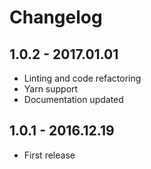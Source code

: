 # Changelog

## 1.0.2 - 2017.01.01

*   Linting and code refactoring
*   Yarn support
*   Documentation updated

## 1.0.1 - 2016.12.19

*   First release
